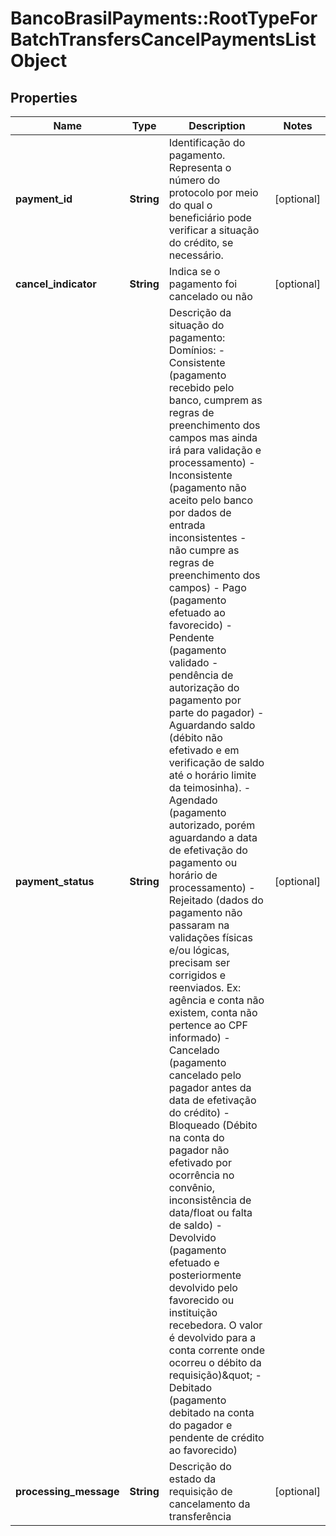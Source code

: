 # BancoBrasilPayments::RootTypeForBatchTransfersCancelPaymentsListObject

## Properties
Name | Type | Description | Notes
------------ | ------------- | ------------- | -------------
**payment_id** | **String** | Identificação do pagamento. Representa o número do protocolo por meio do qual o beneficiário pode verificar a situação do crédito, se necessário. | [optional] 
**cancel_indicator** | **String** | Indica se o pagamento foi cancelado ou não | [optional] 
**payment_status** | **String** | Descrição da situação do pagamento: Domínios: - Consistente (pagamento recebido pelo banco, cumprem as regras de preenchimento dos campos mas ainda irá para validação e processamento) - Inconsistente (pagamento não aceito pelo banco por dados de entrada inconsistentes - não cumpre as regras de preenchimento dos campos) - Pago (pagamento efetuado ao favorecido) - Pendente (pagamento validado - pendência de autorização do pagamento por parte do pagador) - Aguardando saldo (débito não efetivado e em verificação de saldo até o horário limite da teimosinha). - Agendado (pagamento autorizado, porém aguardando a data de efetivação do pagamento ou horário de processamento) - Rejeitado (dados do pagamento não passaram na validações físicas e/ou lógicas, precisam ser corrigidos e reenviados. Ex: agência e conta não existem, conta não pertence ao CPF informado) - Cancelado (pagamento cancelado pelo pagador antes da data de efetivação do crédito) - Bloqueado (Débito na conta do pagador não efetivado por ocorrência no convênio, inconsistência de data/float ou falta de saldo) - Devolvido (pagamento efetuado e posteriormente devolvido pelo favorecido ou instituição recebedora. O valor é devolvido para a conta corrente onde ocorreu o débito da requisição)\&quot; - Debitado (pagamento debitado na conta do pagador e pendente de crédito ao favorecido) | [optional] 
**processing_message** | **String** | Descrição do estado da requisição de cancelamento da transferência | [optional] 

